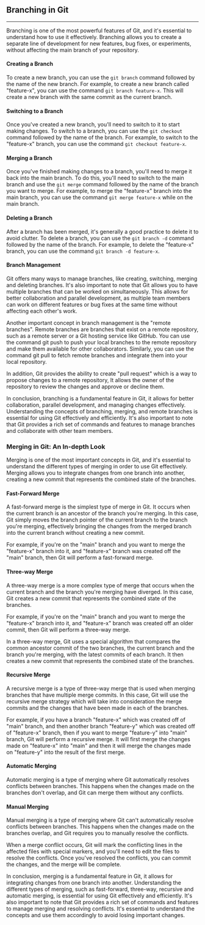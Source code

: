 ## Branching in Git

---

Branching is one of the most powerful features of Git, and it's essential to understand how to use it effectively. Branching allows you to create a separate line of development for new features, bug fixes, or experiments, without affecting the main branch of your repository.

#### Creating a Branch

To create a new branch, you can use the `git branch` command followed by the name of the new branch. For example, to create a new branch called "feature-x", you can use the command `git branch feature-x`. This will create a new branch with the same commit as the current branch.

#### Switching to a Branch

Once you've created a new branch, you'll need to switch to it to start making changes. To switch to a branch, you can use the `git checkout` command followed by the name of the branch. For example, to switch to the "feature-x" branch, you can use the command `git checkout feature-x`.

#### Merging a Branch

Once you've finished making changes to a branch, you'll need to merge it back into the main branch. To do this, you'll need to switch to the main branch and use the `git merge` command followed by the name of the branch you want to merge. For example, to merge the "feature-x" branch into the main branch, you can use the command `git merge feature-x` while on the main branch.

#### Deleting a Branch

After a branch has been merged, it's generally a good practice to delete it to avoid clutter. To delete a branch, you can use the `git branch -d` command followed by the name of the branch. For example, to delete the "feature-x" branch, you can use the command `git branch -d feature-x`.

#### Branch Management

Git offers many ways to manage branches, like creating, switching, merging and deleting branches. It's also important to note that Git allows you to have multiple branches that can be worked on simultaneously. This allows for better collaboration and parallel development, as multiple team members can work on different features or bug fixes at the same time without affecting each other's work.

Another important concept in branch management is the "remote branches". Remote branches are branches that exist on a remote repository, such as a remote server or a Git hosting service like GitHub. You can use the command git push to push your local branches to the remote repository and make them available for other collaborators. Similarly, you can use the command git pull to fetch remote branches and integrate them into your local repository.

In addition, Git provides the ability to create "pull request" which is a way to propose changes to a remote repository, It allows the owner of the repository to review the changes and approve or decline them.

In conclusion, branching is a fundamental feature in Git, it allows for better collaboration, parallel development, and managing changes effectively. Understanding the concepts of branching, merging, and remote branches is essential for using Git effectively and efficiently. It's also important to note that Git provides a rich set of commands and features to manage branches and collaborate with other team members.

### Merging in Git: An In-depth Look

Merging is one of the most important concepts in Git, and it's essential to understand the different types of merging in order to use Git effectively. Merging allows you to integrate changes from one branch into another, creating a new commit that represents the combined state of the branches.

#### Fast-Forward Merge

A fast-forward merge is the simplest type of merge in Git. It occurs when the current branch is an ancestor of the branch you're merging. In this case, Git simply moves the branch pointer of the current branch to the branch you're merging, effectively bringing the changes from the merged branch into the current branch without creating a new commit.

For example, if you're on the "main" branch and you want to merge the "feature-x" branch into it, and "feature-x" branch was created off the "main" branch, then Git will perform a fast-forward merge.

#### Three-way Merge

A three-way merge is a more complex type of merge that occurs when the current branch and the branch you're merging have diverged. In this case, Git creates a new commit that represents the combined state of the branches.

For example, if you're on the "main" branch and you want to merge the "feature-x" branch into it, and "feature-x" branch was created off an older commit, then Git will perform a three-way merge.

In a three-way merge, Git uses a special algorithm that compares the common ancestor commit of the two branches, the current branch and the branch you're merging, with the latest commits of each branch. It then creates a new commit that represents the combined state of the branches.

#### Recursive Merge

A recursive merge is a type of three-way merge that is used when merging branches that have multiple merge commits. In this case, Git will use the recursive merge strategy which will take into consideration the merge commits and the changes that have been made in each of the branches.

For example, if you have a branch "feature-x" which was created off of "main" branch, and then another branch "feature-y" which was created off of "feature-x" branch, then if you want to merge "feature-y" into "main" branch, Git will perform a recursive merge. It will first merge the changes made on "feature-x" into "main" and then it will merge the changes made on "feature-y" into the result of the first merge.

#### Automatic Merging

Automatic merging is a type of merging where Git automatically resolves conflicts between branches. This happens when the changes made on the branches don't overlap, and Git can merge them without any conflicts.

#### Manual Merging

Manual merging is a type of merging where Git can't automatically resolve conflicts between branches. This happens when the changes made on the branches overlap, and Git requires you to manually resolve the conflicts.

When a merge conflict occurs, Git will mark the conflicting lines in the affected files with special markers, and you'll need to edit the files to resolve the conflicts. Once you've resolved the conflicts, you can commit the changes, and the merge will be complete.

In conclusion, merging is a fundamental feature in Git, it allows for integrating changes from one branch into another. Understanding the different types of merging, such as fast-forward, three-way, recursive and automatic merging, is essential for using Git effectively and efficiently. It's also important to note that Git provides a rich set of commands and features to manage merging and resolving conflicts. It's essential to understand the concepts and use them accordingly to avoid losing important changes.
